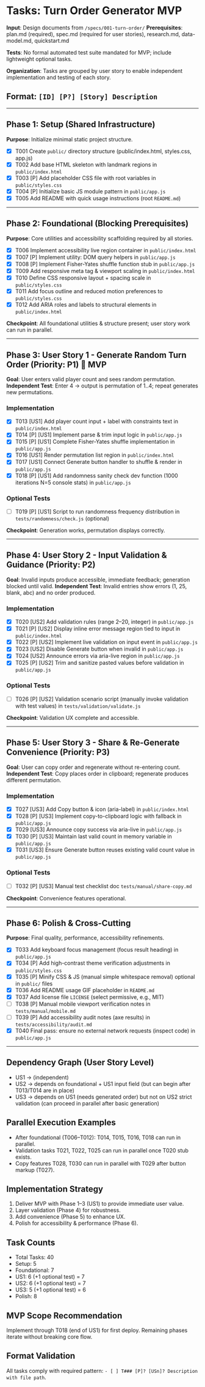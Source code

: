 # Tasks: Turn Order Generator MVP

**Input**: Design documents from `/specs/001-turn-order/`
**Prerequisites**: plan.md (required), spec.md (required for user stories), research.md, data-model.md, quickstart.md

**Tests**: No formal automated test suite mandated for MVP; include lightweight optional tasks.

**Organization**: Tasks are grouped by user story to enable independent implementation and testing of each story.

## Format: `[ID] [P?] [Story] Description`

---

## Phase 1: Setup (Shared Infrastructure)

**Purpose**: Initialize minimal static project structure.

- [x] T001 Create `public/` directory structure (public/index.html, styles.css, app.js)
- [x] T002 Add base HTML skeleton with landmark regions in `public/index.html`
- [x] T003 [P] Add placeholder CSS file with root variables in `public/styles.css`
- [x] T004 [P] Initialize basic JS module pattern in `public/app.js`
- [x] T005 Add README with quick usage instructions (root `README.md`)

---

## Phase 2: Foundational (Blocking Prerequisites)

**Purpose**: Core utilities and accessibility scaffolding required by all stories.

- [x] T006 Implement accessibility live region container in `public/index.html`
- [x] T007 [P] Implement utility: DOM query helpers in `public/app.js`
- [x] T008 [P] Implement Fisher-Yates shuffle function stub in `public/app.js`
- [x] T009 Add responsive meta tag & viewport scaling in `public/index.html`
- [x] T010 Define CSS responsive layout + spacing scale in `public/styles.css`
- [x] T011 Add focus outline and reduced motion preferences to `public/styles.css`
- [x] T012 Add ARIA roles and labels to structural elements in `public/index.html`

**Checkpoint**: All foundational utilities & structure present; user story work can run in parallel.

---

## Phase 3: User Story 1 - Generate Random Turn Order (Priority: P1) 🎯 MVP

**Goal**: User enters valid player count and sees random permutation.
**Independent Test**: Enter 4 -> output is permutation of 1..4; repeat generates new permutations.

### Implementation
- [x] T013 [US1] Add player count input + label with constraints text in `public/index.html`
- [x] T014 [P] [US1] Implement parse & trim input logic in `public/app.js`
- [x] T015 [P] [US1] Complete Fisher-Yates shuffle implementation in `public/app.js`
- [x] T016 [US1] Render permutation list region in `public/index.html`
- [x] T017 [US1] Connect Generate button handler to shuffle & render in `public/app.js`
- [x] T018 [P] [US1] Add randomness sanity check dev function (1000 iterations N=5 console stats) in `public/app.js`

### Optional Tests
- [ ] T019 [P] [US1] Script to run randomness frequency distribution in `tests/randomness/check.js` (optional)

**Checkpoint**: Generation works, permutation displays correctly.

---

## Phase 4: User Story 2 - Input Validation & Guidance (Priority: P2)

**Goal**: Invalid inputs produce accessible, immediate feedback; generation blocked until valid.
**Independent Test**: Invalid entries show errors (1, 25, blank, abc) and no order produced.

### Implementation
- [x] T020 [US2] Add validation rules (range 2–20, integer) in `public/app.js`
- [x] T021 [P] [US2] Display inline error message region tied to input in `public/index.html`
- [x] T022 [P] [US2] Implement live validation on input event in `public/app.js`
- [x] T023 [US2] Disable Generate button when invalid in `public/app.js`
- [x] T024 [US2] Announce errors via aria-live region in `public/app.js`
- [x] T025 [P] [US2] Trim and sanitize pasted values before validation in `public/app.js`

### Optional Tests
- [ ] T026 [P] [US2] Validation scenario script (manually invoke validation with test values) in `tests/validation/validate.js`

**Checkpoint**: Validation UX complete and accessible.

---

## Phase 5: User Story 3 - Share & Re-Generate Convenience (Priority: P3)

**Goal**: User can copy order and regenerate without re-entering count.
**Independent Test**: Copy places order in clipboard; regenerate produces different permutation.

### Implementation
- [x] T027 [US3] Add Copy button & icon (aria-label) in `public/index.html`
- [x] T028 [P] [US3] Implement copy-to-clipboard logic with fallback in `public/app.js`
- [x] T029 [US3] Announce copy success via aria-live in `public/app.js`
- [x] T030 [P] [US3] Maintain last valid count in memory variable in `public/app.js`
- [x] T031 [US3] Ensure Generate button reuses existing valid count value in `public/app.js`

### Optional Tests
- [ ] T032 [P] [US3] Manual test checklist doc `tests/manual/share-copy.md`

**Checkpoint**: Convenience features operational.

---

## Phase 6: Polish & Cross-Cutting

**Purpose**: Final quality, performance, accessibility refinements.

- [x] T033 Add keyboard focus management (focus result heading) in `public/app.js`
- [x] T034 [P] Add high-contrast theme verification adjustments in `public/styles.css`
- [x] T035 [P] Minify CSS & JS (manual simple whitespace removal) optional in `public/` files
- [x] T036 Add README usage GIF placeholder in `README.md`
- [x] T037 Add license file `LICENSE` (select permissive, e.g., MIT)
- [ ] T038 [P] Manual mobile viewport verification notes in `tests/manual/mobile.md`
- [ ] T039 [P] Add accessibility audit notes (axe results) in `tests/accessibility/audit.md`
- [x] T040 Final pass: ensure no external network requests (inspect code) in `public/app.js`

---

## Dependency Graph (User Story Level)
- US1 → (independent)
- US2 → depends on foundational + US1 input field (but can begin after T013/T014 are in place)
- US3 → depends on US1 (needs generated order) but not on US2 strict validation (can proceed in parallel after basic generation)

## Parallel Execution Examples
- After foundational (T006–T012): T014, T015, T016, T018 can run in parallel.
- Validation tasks T021, T022, T025 can run in parallel once T020 stub exists.
- Copy features T028, T030 can run in parallel with T029 after button markup (T027).

## Implementation Strategy
1. Deliver MVP with Phase 1–3 (US1) to provide immediate user value.
2. Layer validation (Phase 4) for robustness.
3. Add convenience (Phase 5) to enhance UX.
4. Polish for accessibility & performance (Phase 6).

## Task Counts
- Total Tasks: 40
- Setup: 5
- Foundational: 7
- US1: 6 (+1 optional test) = 7
- US2: 6 (+1 optional test) = 7
- US3: 5 (+1 optional test) = 6
- Polish: 8

## MVP Scope Recommendation
Implement through T018 (end of US1) for first deploy. Remaining phases iterate without breaking core flow.

## Format Validation
All tasks comply with required pattern: `- [ ] T### [P]? [USn]? Description with file path`.
